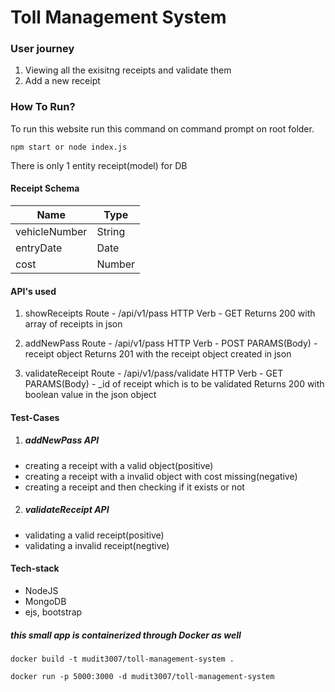 # Toll Management System

### User journey
1. Viewing all the exisitng receipts and validate them 
2. Add a new receipt

### How To Run?

To run this website run this command on command prompt on root folder.

```
npm start or node index.js
```
There is only 1 entity receipt(model) for DB
<h4><b>Receipt Schema</b></h4>

| Name          | Type   |
| ------------- | ------ |
| vehicleNumber | String |
| entryDate     | Date   |
| cost          | Number |

<h4><b>API's used</b></h4>

1. showReceipts
Route - /api/v1/pass
HTTP Verb - GET
Returns 200 with array of receipts in json

2. addNewPass
Route - /api/v1/pass
HTTP Verb - POST
PARAMS(Body) - receipt object
Returns 201 with the receipt object created in json

3. validateReceipt
Route - /api/v1/pass/validate
HTTP Verb - GET
PARAMS(Body) - _id of receipt which is to be validated
Returns 200 with boolean value in the json object

<h4><b>Test-Cases</b></h4>

1. <h5><b>addNewPass API</b></h5>

- creating a receipt with a valid object(positive)
- creating a receipt with a invalid object with cost missing(negative)
- creating a receipt and then checking if it exists or not

2. <h5><b>validateReceipt API</b></h5>

- validating a valid receipt(positive)
- validating a invalid receipt(negtive)

<h4><b>Tech-stack</b></h4>

- NodeJS
- MongoDB
- ejs, bootstrap

<h5><b>this small app is containerized through Docker as well</b></h5>

```
docker build -t mudit3007/toll-management-system .
```
```
docker run -p 5000:3000 -d mudit3007/toll-management-system
```